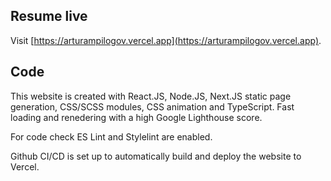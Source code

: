 
## Resume live

Visit [https://arturampilogov.vercel.app](https://arturampilogov.vercel.app).


## Code

This website is created with React.JS, Node.JS, Next.JS static page generation, CSS/SCSS modules, CSS animation and TypeScript.
Fast loading and renedering with a high Google Lighthouse score.  

For code check ES Lint and Stylelint are enabled.  

Github CI/CD is set up to automatically build and deploy the website to Vercel.  
